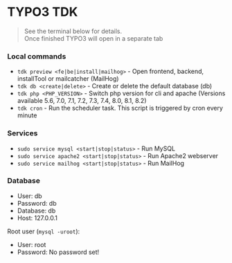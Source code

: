 # TYPO3 TDK

> See the terminal below for details.            
> Once finished TYPO3 will open in a separate tab

### Local commands

* `tdk preview <fe|be|install|mailhog>` - Open frontend, backend, installTool or mailcatcher (MailHog)
* `tdk db <create|delete>` - Create or delete the default database (db)
* `tdk php <PHP_VERSION>` - Switch php version for cli and apache 
  (Versions available 5.6, 7.0, 7.1, 7.2, 7.3, 7.4, 8.0, 8.1, 8.2)
* `tdk cron` - Run the scheduler task. This script is triggered by cron every minute

### Services 

* `sudo service mysql <start|stop|status>` - Run MySQL
* `sudo service apache2 <start|stop|status>` - Run Apache2 webserver
* `sudo service mailhog <start|stop|status>` - Run MailHog

### Database

* User: db
* Password: db
* Database: db
* Host: 127.0.0.1

Root user (`mysql -uroot`):
* User: root
* Password: No password set!
